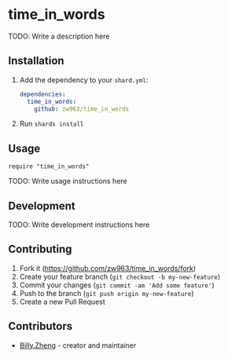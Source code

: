 # time_in_words

TODO: Write a description here

## Installation

1. Add the dependency to your `shard.yml`:

   ```yaml
   dependencies:
     time_in_words:
       github: zw963/time_in_words
   ```

2. Run `shards install`

## Usage

```crystal
require "time_in_words"
```

TODO: Write usage instructions here

## Development

TODO: Write development instructions here

## Contributing

1. Fork it (<https://github.com/zw963/time_in_words/fork>)
2. Create your feature branch (`git checkout -b my-new-feature`)
3. Commit your changes (`git commit -am 'Add some feature'`)
4. Push to the branch (`git push origin my-new-feature`)
5. Create a new Pull Request

## Contributors

- [Billy.Zheng](https://github.com/zw963) - creator and maintainer
